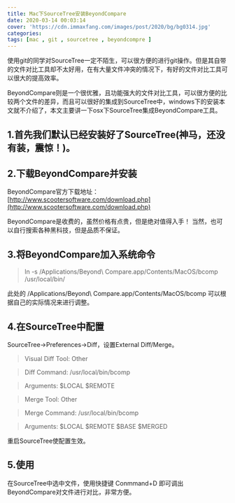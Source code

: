 ```yaml
---
title: Mac下SourceTree安装BeyondCompare
date: 2020-03-14 00:03:14
cover: 'https://cdn.immaxfang.com/images/post/2020/bg/bg0314.jpg'
categories: 
tags: [mac , git , sourcetree , beyondcompre ]
---
```



使用git的同学对SourceTree一定不陌生，可以很方便的进行git操作。但是其自带的文件对比工具却不太好用，在有大量文件冲突的情况下，有好的文件对比工具可以很大的提高效率。

BeyondCompare则是一个很优雅，且功能强大的文件对比工具，可以很方便的比较两个文件的差异，而且可以很好的集成到SourceTree中，windows下的安装本文就不介绍了，本文主要讲一下osx下SourceTree集成BeyondCompare工具。

## 1.首先我们默认已经安装好了SourceTree(神马，还没有装，震惊！)。

<!-- more -->   
    
## 2.下载BeyondCompare并安装

BeyondCompare官方下载地址：[http://www.scootersoftware.com/download.php](http://www.scootersoftware.com/download.php)

BeyondCompare是收费的，虽然价格有点贵，但是绝对值得入手！
当然，也可以自行搜索各种黑科技，但是品质不保证。

## 3.将BeyondCompare加入系统命令

> ln -s /Applications/Beyond\ Compare.app/Contents/MacOS/bcomp /usr/local/bin/

此处的 /Applications/Beyond\ Compare.app/Contents/MacOS/bcomp 可以根据自己的实际情况来进行调整。

## 4.在SourceTree中配置

SourceTree->Preferences->Diff，设置External Diff/Merge。

> Visual Diff Tool: Other

> Diff Command:    /usr/local/bin/bcomp

> Arguments:	$LOCAL $REMOTE

> Merge Tool:	Other

> Merge Command:	/usr/local/bin/bcomp

> Arguments:	$LOCAL $REMOTE $BASE $MERGED


重启SourceTree使配置生效。

## 5.使用

在SourceTree中选中文件，使用快捷键 Conmmand+D 即可调出BeyondCompare对文件进行对比，非常方便。




